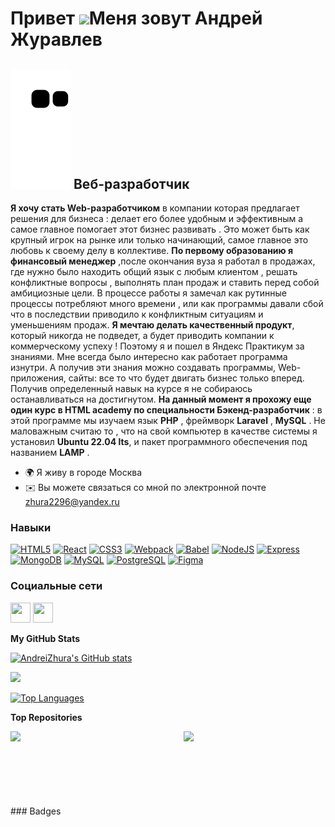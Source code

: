 Привет ![](https://user-images.githubusercontent.com/18350557/176309783-0785949b-9127-417c-8b55-ab5a4333674e.gif)Меня зовут Андрей Журавлев
=======================================================================================================================================
![Snake animation](https://github.com/madushadhanushka/github-readme/blob/output/github-contribution-snake.svg)
Веб-разработчик
---------------

**Я хочу стать Web-разработчиком** в компании которая предлагает решения для бизнеса : делает его более удобным и эффективным а самое главное помогает этот бизнес развивать . Это может быть как крупный игрок на рынке или только начинающий, самое главное это любовь к своему делу в коллективе. **По первому образованию я финансовый менеджер** ,после окончания вуза я работал в продажах, где нужно было находить общий язык с любым клиентом , решать конфликтные вопросы , выполнять план продаж и ставить перед собой амбициозные цели. В процессе работы я замечал как рутинные процессы потребляют много времени , или как программы давали сбой что в последствии приводило к конфликтным ситуациям и уменьшениям продаж. **Я мечтаю делать качественный продукт**, который никогда не подведет, а будет приводить компании к коммерческому успеху ! Поэтому я и пошел в Яндекс Практикум за знаниями. Мне всегда было интересно как работает программа изнутри. А получив эти знания можно создавать программы, Web-приложения, сайты: все то что будет двигать бизнес только вперед. Получив определенный навык на курсе я не собираюсь останавливаться на достигнутом. **На данный момент я прохожу еще один курс в HTML academy по специальности Бэкенд-разработчик** : в этой программе мы изучаем язык **PHP** , фреймворк **Laravel** , **MySQL** . Не маловажным считаю то , что на свой компьютер в качестве системы я установил **Ubuntu 22.04 lts**, и пакет программного обеспечения под названием **LAMP** .

* 🌍  Я живу в городе Москва
* ✉️  Вы можете связаться со мной по электронной почте [zhura2296@yandex.ru](mailto:zhura2296@yandex.ru)

### Навыки

<p align="left">
<a href="https://developer.mozilla.org/en-US/docs/Glossary/HTML5" target="_blank" rel="noreferrer"><img src="https://raw.githubusercontent.com/danielcranney/readme-generator/main/public/icons/skills/html5-colored.svg" width="36" height="36" alt="HTML5" /></a>
<a href="https://reactjs.org/" target="_blank" rel="noreferrer"><img src="https://raw.githubusercontent.com/danielcranney/readme-generator/main/public/icons/skills/react-colored.svg" width="36" height="36" alt="React" /></a>
<a href="https://www.w3.org/TR/CSS/#css" target="_blank" rel="noreferrer"><img src="https://raw.githubusercontent.com/danielcranney/readme-generator/main/public/icons/skills/css3-colored.svg" width="36" height="36" alt="CSS3" /></a>
<a href="https://webpack.js.org/" target="_blank" rel="noreferrer"><img src="https://raw.githubusercontent.com/danielcranney/readme-generator/main/public/icons/skills/webpack-colored.svg" width="36" height="36" alt="Webpack" /></a>
<a href="https://babeljs.io/" target="_blank" rel="noreferrer"><img src="https://raw.githubusercontent.com/danielcranney/readme-generator/main/public/icons/skills/babel-colored.svg" width="36" height="36" alt="Babel" /></a>
<a href="https://nodejs.org/en/" target="_blank" rel="noreferrer"><img src="https://raw.githubusercontent.com/danielcranney/readme-generator/main/public/icons/skills/nodejs-colored.svg" width="36" height="36" alt="NodeJS" /></a>
<a href="https://expressjs.com/" target="_blank" rel="noreferrer"><img src="https://raw.githubusercontent.com/danielcranney/readme-generator/main/public/icons/skills/express-colored.svg" width="36" height="36" alt="Express" /></a>
<a href="https://www.mongodb.com/" target="_blank" rel="noreferrer"><img src="https://raw.githubusercontent.com/danielcranney/readme-generator/main/public/icons/skills/mongodb-colored.svg" width="36" height="36" alt="MongoDB" /></a>
<a href="https://www.mysql.com/" target="_blank" rel="noreferrer"><img src="https://raw.githubusercontent.com/danielcranney/readme-generator/main/public/icons/skills/mysql-colored.svg" width="36" height="36" alt="MySQL" /></a>
<a href="https://www.postgresql.org/" target="_blank" rel="noreferrer"><img src="https://raw.githubusercontent.com/danielcranney/readme-generator/main/public/icons/skills/postgresql-colored.svg" width="36" height="36" alt="PostgreSQL" /></a>
<a href="https://www.figma.com/" target="_blank" rel="noreferrer"><img src="https://raw.githubusercontent.com/danielcranney/readme-generator/main/public/icons/skills/figma-colored.svg" width="36" height="36" alt="Figma" /></a>
</p>

### Социальные сети

<p align="left"> <a href="https://discord.com/users/Andre2296#1778" target="_blank" rel="noreferrer"><img src="https://raw.githubusercontent.com/danielcranney/readme-generator/main/public/icons/socials/discord.svg" width="32" height="32" /></a> <a href="https://www.github.com/AndreiZhura" target="_blank" rel="noreferrer"><img src="https://raw.githubusercontent.com/danielcranney/readme-generator/main/public/icons/socials/github.svg" width="32" height="32" /></a></p>


<b>My GitHub Stats</b>

<a href="http://www.github.com/AndreiZhura"><img src="https://github-readme-stats.vercel.app/api?username=AndreiZhura&show_icons=true&hide=&count_private=true&title_color=0891b2&text_color=ffffff&icon_color=0891b2&bg_color=1c1917&hide_border=true&show_icons=true" alt="AndreiZhura's GitHub stats" /></a>

<a href="http://www.github.com/AndreiZhura"><img src="https://github-readme-streak-stats.herokuapp.com/?user=AndreiZhura&stroke=ffffff&background=1c1917&ring=0891b2&fire=0891b2&currStreakNum=ffffff&currStreakLabel=0891b2&sideNums=ffffff&sideLabels=ffffff&dates=ffffff&hide_border=true" /></a>

<a href="https://github.com/AndreiZhura" align="left"><img src="https://github-readme-stats.vercel.app/api/top-langs/?username=AndreiZhura&langs_count=10&title_color=0891b2&text_color=ffffff&icon_color=0891b2&bg_color=1c1917&hide_border=true&locale=en&custom_title=Top%20%Languages" alt="Top Languages" /></a>

<b>Top Repositories</b>

<div width="100%" align="center"><a href="https://github.com/AndreiZhura/movies-explorer-frontend" align="left"><img align="left" width="45%" src="https://github-readme-stats.vercel.app/api/pin/?username=AndreiZhura&repo=movies-explorer-frontend&title_color=0891b2&text_color=ffffff&icon_color=0891b2&bg_color=1c1917&hide_border=true&locale=en" /></a><a href="https://github.com/AndreiZhura/movies-explorer-api" align="right"><img align="right" width="45%" src="https://github-readme-stats.vercel.app/api/pin/?username=AndreiZhura&repo=movies-explorer-api&title_color=0891b2&text_color=ffffff&icon_color=0891b2&bg_color=1c1917&hide_border=true&locale=en" /></a></div><br /><br /><br /><br /><br /><br /><br />### Badges
